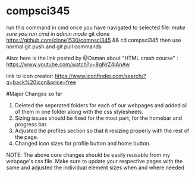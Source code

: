 # compsci345

run this command in cmd once you have navigated to selected file: 
*make sure you run cmd in admin mode*
git clone https://github.com/clone1530/compsci345 && cd compsci345 then use normal git push and git pull commands

Also: here is the link posted by @Osman about "HTML crash course" : https://www.youtube.com/watch?v=8gNrZ4lAnAw

link to icon creator: https://www.iconfinder.com/search/?q=back%20icon&price=free

#Major Changes so far

1. Deleted the seperated folders for each of our webpages and added all of them in one folder along with the css stylesheets.
2. Sizing issues should be fixed for the most part, for the homebar and progress bar.
3. Adjusted the profiles section so that it resizing properly with the rest of the page.
4. Changed icon sizes for profile button and home button.

NOTE: The above core changes should be easily reusable from my webpage's css file. Make sure to update your respective pages with the same and adjusted the individual element sizes when and where needed

